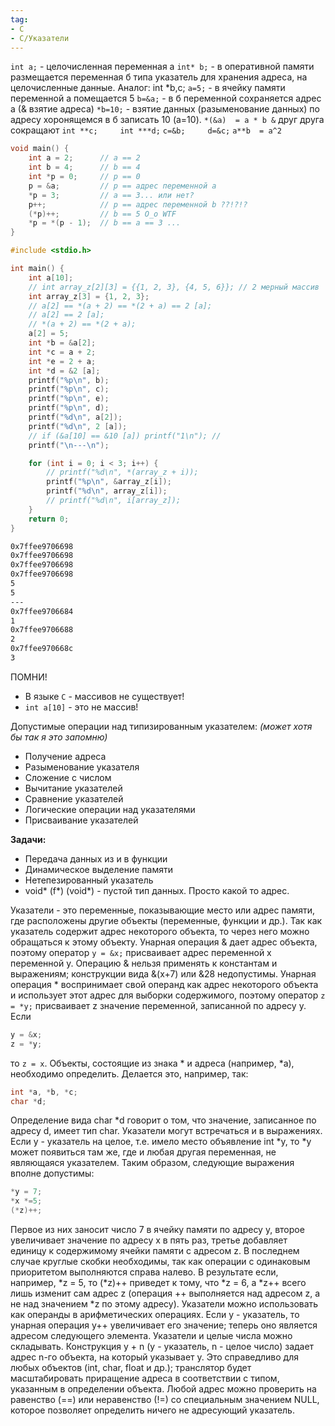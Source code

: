 ```yaml
---
tag:
- C
- C/Указатели
---
```

`int a;` - целочисленная переменная a
`int* b;` -  в оперативной памяти размещается переменная б типа указатель для хранения адреса, на целочисленные данные. Аналог: int *b,c;
`a=5;` - в ячейку памяти переменной а помещается 5
`b=&a;` - в б переменной сохраняется адрес а (& взятие адреса)
`*b=10;` - взятие данных (разыменование данных) по адресу хоронящемся в б записать 10  (a=10).
`*(&a)  = a * b &` друг друга сокращают
`int **c;     int ***d;`
`c=&b;     d=&c;`
`a**b  = a^2`

```c
void main() {
    int a = 2;      // a == 2
    int b = 4;      // b == 4
    int *p = 0;     // p == 0
    p = &a;         // p == адрес переменной a
    *p = 3;         // a == 3... или нет?
    p++;            // p == адрес переменной b ??!?!?
    (*p)++;         // b == 5 O_o WTF
    *p = *(p - 1);  // b == a == 3 ...
}
```

```c
#include <stdio.h>

int main() {
    int a[10];
    // int array_z[2][3] = {{1, 2, 3}, {4, 5, 6}}; // 2 мерный массив
    int array_z[3] = {1, 2, 3};
    // a[2] == *(a + 2) == *(2 + a) == 2 [a];
    // a[2] == 2 [a];
    // *(a + 2) == *(2 + a);
    a[2] = 5;
    int *b = &a[2];
    int *c = a + 2;
    int *e = 2 + a;
    int *d = &2 [a];
    printf("%p\n", b);
    printf("%p\n", c);
    printf("%p\n", e);
    printf("%p\n", d);
    printf("%d\n", a[2]);
    printf("%d\n", 2 [a]);
    // if (&a[10] == &10 [a]) printf("1\n"); //
    printf("\n---\n");

    for (int i = 0; i < 3; i++) {
        // printf("%d\n", *(array_z + i));
        printf("%p\n", &array_z[i]);
        printf("%d\n", array_z[i]);
        // printf("%d\n", i[array_z]);
    }
    return 0;
}

```

```txt
0x7ffee9706698
0x7ffee9706698
0x7ffee9706698
0x7ffee9706698
5
5
---
0x7ffee9706684
1
0x7ffee9706688
2
0x7ffee970668c
3
```

ПОМНИ!
- В языке `С` - массивов не существует!
- `int a[10]` - это не массив!

Допустимые операции над типизированным указателем:
*(может хотя бы так я это запомню)*
- Получение адреса
- Разыменование указателя
- Сложение с числом
- Вычитание указателей
- Сравнение указателей
- Логические операции над указателями
- Присваивание указателей

**Задачи:**
- Передача данных из и в функции
- Динамическое выделение памяти
- Нетепезированный указатель
- void* (f*) (void*) - пустой тип данных. Просто какой то адрес.

Указатели - это переменные, показывающие место или адрес памяти, где расположены другие объекты (переменные, функции и др.). Так как указатель содержит адрес некоторого объекта, то через него можно обращаться к этому объекту.
 Унарная операция & дает адрес объекта, поэтому оператор
`у = &х;`
 присваивает адрес переменной х переменной у. Операцию & нельзя применять к константам и выражениям; конструкции вида &(х+7) или &28 недопустимы.
 Унарная операция * воспринимает свой операнд как адрес некоторого объекта и использует этот адрес для выборки содержимого, поэтому оператор
 `z = *y;`
 присваивает z значение переменной, записанной по адресу у. Если

```c
y = &x;
z = *у;
```

 то `z = x`.
 Объекты, состоящие из знака * и адреса (например, *а), необходимо определить. Делается это, например, так:
 ```c
int *а, *b, *с;
char *d;
```

 Определение вида char *d говорит о том, что значение, записанное по адресу d, имеет тип char.
 Указатели могут встречаться и в выражениях. Если у - указатель на целое, т.е. имело место объявление int *у, то *у может появиться там же, где и любая другая переменная, не являющаяся указателем. Таким образом, следующие выражения вполне допустимы:
 ```c
*у = 7;
*x *=5;
(*z)++;
```
 Первое из них заносит число 7 в ячейку памяти по адресу у, второе увеличивает значение по адресу х в пять раз, третье добавляет единицу к содержимому ячейки памяти с адресом z. В последнем случае круглые скобки необходимы, так как операции с одинаковым приоритетом выполняются справа налево. В результате если, например, *z = 5, то (*z)++ приведет к тому, что *z = 6, а *z++ всего лишь изменит сам адрес z (операция ++ выполняется над адресом z, а не над значением *z по этому адресу).
 Указатели можно использовать как операнды в арифметических операциях. Если у - указатель, то унарная операция y++ увеличивает его значение; теперь оно является адресом следующего элемента. Указатели и целые числа можно складывать. Конструкция у + n (у - указатель, n - целое число) задает адрес n-гo объекта, на который указывает у. Это справедливо для любых объектов (int, char, float и др.); транслятор будет масштабировать приращение адреса в соответствии с типом, указанным в определении объекта.
 Любой адрес можно проверить на равенство (==) или неравенство (!=) со специальным значением NULL, которое позволяет определить ничего не адресующий указатель.
